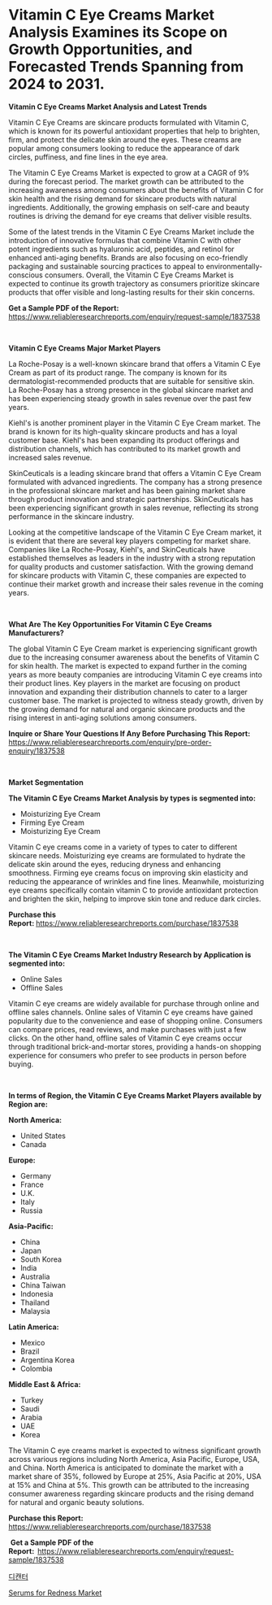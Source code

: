 <p><h1>Vitamin C Eye Creams Market Analysis Examines its Scope on Growth Opportunities, and Forecasted Trends Spanning from 2024 to 2031.</h1></p><p><strong>Vitamin C Eye Creams Market Analysis and Latest Trends</strong></p>
<p><p>Vitamin C Eye Creams are skincare products formulated with Vitamin C, which is known for its powerful antioxidant properties that help to brighten, firm, and protect the delicate skin around the eyes. These creams are popular among consumers looking to reduce the appearance of dark circles, puffiness, and fine lines in the eye area.</p><p>The Vitamin C Eye Creams Market is expected to grow at a CAGR of 9% during the forecast period. The market growth can be attributed to the increasing awareness among consumers about the benefits of Vitamin C for skin health and the rising demand for skincare products with natural ingredients. Additionally, the growing emphasis on self-care and beauty routines is driving the demand for eye creams that deliver visible results.</p><p>Some of the latest trends in the Vitamin C Eye Creams Market include the introduction of innovative formulas that combine Vitamin C with other potent ingredients such as hyaluronic acid, peptides, and retinol for enhanced anti-aging benefits. Brands are also focusing on eco-friendly packaging and sustainable sourcing practices to appeal to environmentally-conscious consumers. Overall, the Vitamin C Eye Creams Market is expected to continue its growth trajectory as consumers prioritize skincare products that offer visible and long-lasting results for their skin concerns.</p></p>
<p><strong>Get a Sample PDF of the Report:&nbsp;</strong> <a href="https://www.reliableresearchreports.com/enquiry/request-sample/1837538">https://www.reliableresearchreports.com/enquiry/request-sample/1837538</a></p>
<p>&nbsp;</p>
<p><strong>Vitamin C Eye Creams Major Market Players</strong></p>
<p><p>La Roche-Posay is a well-known skincare brand that offers a Vitamin C Eye Cream as part of its product range. The company is known for its dermatologist-recommended products that are suitable for sensitive skin. La Roche-Posay has a strong presence in the global skincare market and has been experiencing steady growth in sales revenue over the past few years.</p><p>Kiehl's is another prominent player in the Vitamin C Eye Cream market. The brand is known for its high-quality skincare products and has a loyal customer base. Kiehl's has been expanding its product offerings and distribution channels, which has contributed to its market growth and increased sales revenue.</p><p>SkinCeuticals is a leading skincare brand that offers a Vitamin C Eye Cream formulated with advanced ingredients. The company has a strong presence in the professional skincare market and has been gaining market share through product innovation and strategic partnerships. SkinCeuticals has been experiencing significant growth in sales revenue, reflecting its strong performance in the skincare industry.</p><p>Looking at the competitive landscape of the Vitamin C Eye Cream market, it is evident that there are several key players competing for market share. Companies like La Roche-Posay, Kiehl's, and SkinCeuticals have established themselves as leaders in the industry with a strong reputation for quality products and customer satisfaction. With the growing demand for skincare products with Vitamin C, these companies are expected to continue their market growth and increase their sales revenue in the coming years.</p></p>
<p>&nbsp;</p>
<p><strong>What Are The Key Opportunities For Vitamin C Eye Creams Manufacturers?</strong></p>
<p><p>The global Vitamin C Eye Cream market is experiencing significant growth due to the increasing consumer awareness about the benefits of Vitamin C for skin health. The market is expected to expand further in the coming years as more beauty companies are introducing Vitamin C eye creams into their product lines. Key players in the market are focusing on product innovation and expanding their distribution channels to cater to a larger customer base. The market is projected to witness steady growth, driven by the growing demand for natural and organic skincare products and the rising interest in anti-aging solutions among consumers.</p></p>
<p><strong>Inquire or Share Your Questions If Any Before Purchasing This Report:</strong> <a href="https://www.reliableresearchreports.com/enquiry/pre-order-enquiry/1837538">https://www.reliableresearchreports.com/enquiry/pre-order-enquiry/1837538</a></p>
<p>&nbsp;</p>
<p><strong>Market Segmentation</strong></p>
<p><strong>The Vitamin C Eye Creams Market Analysis by types is segmented into:</strong></p>
<p><ul><li>Moisturizing Eye Cream</li><li>Firming Eye Cream</li><li>Moisturizing Eye Cream</li></ul></p>
<p><p>Vitamin C eye creams come in a variety of types to cater to different skincare needs. Moisturizing eye creams are formulated to hydrate the delicate skin around the eyes, reducing dryness and enhancing smoothness. Firming eye creams focus on improving skin elasticity and reducing the appearance of wrinkles and fine lines. Meanwhile, moisturizing eye creams specifically contain vitamin C to provide antioxidant protection and brighten the skin, helping to improve skin tone and reduce dark circles.</p></p>
<p><strong>Purchase this Report:&nbsp;</strong><a href="https://www.reliableresearchreports.com/purchase/1837538">https://www.reliableresearchreports.com/purchase/1837538</a></p>
<p>&nbsp;</p>
<p><strong>The Vitamin C Eye Creams Market Industry Research by Application is segmented into:</strong></p>
<p><ul><li>Online Sales</li><li>Offline Sales</li></ul></p>
<p><p>Vitamin C eye creams are widely available for purchase through online and offline sales channels. Online sales of Vitamin C eye creams have gained popularity due to the convenience and ease of shopping online. Consumers can compare prices, read reviews, and make purchases with just a few clicks. On the other hand, offline sales of Vitamin C eye creams occur through traditional brick-and-mortar stores, providing a hands-on shopping experience for consumers who prefer to see products in person before buying.</p></p>
<p>&nbsp;</p>
<p><strong>In terms of Region, the Vitamin C Eye Creams Market Players available by Region are:</strong></p>
<p>
    <p> <strong> North America: </strong>
        <ul>
            <li>United States</li>
            <li>Canada</li>
        </ul>
        </p> 
    <p> <strong> Europe: </strong>
        <ul>
            <li>Germany</li>
            <li>France</li>
            <li>U.K.</li>
            <li>Italy</li>
            <li>Russia</li>
        </ul>
        </p> 
    <p> <strong> Asia-Pacific: </strong>
        <ul>
            <li>China</li>
            <li>Japan</li>
            <li>South Korea</li>
            <li>India</li>
            <li>Australia</li>
            <li>China Taiwan</li>
            <li>Indonesia</li>
            <li>Thailand</li>
            <li>Malaysia</li>
        </ul>
        </p> 
    <p> <strong> Latin America: </strong>
        <ul>
            <li>Mexico</li>
            <li>Brazil</li>
            <li>Argentina Korea</li>
            <li>Colombia</li>
        </ul>
        </p> 
    <p> <strong> Middle East & Africa: </strong>
        <ul>
            <li>Turkey</li>
            <li>Saudi</li>
            <li>Arabia</li>
            <li>UAE</li>
            <li>Korea</li>
        </ul>
    </p>
    </p>
<p><p>The Vitamin C eye creams market is expected to witness significant growth across various regions including North America, Asia Pacific, Europe, USA, and China. North America is anticipated to dominate the market with a market share of 35%, followed by Europe at 25%, Asia Pacific at 20%, USA at 15% and China at 5%. This growth can be attributed to the increasing consumer awareness regarding skincare products and the rising demand for natural and organic beauty solutions.</p></p>
<p><strong>Purchase this Report: </strong><a href="https://www.reliableresearchreports.com/purchase/1837538">https://www.reliableresearchreports.com/purchase/1837538</a></p>
<p>&nbsp;<strong>Get a Sample PDF of the Report:&nbsp;&nbsp;</strong><a href="https://www.reliableresearchreports.com/enquiry/request-sample/1837538">https://www.reliableresearchreports.com/enquiry/request-sample/1837538</a></p>
<p><strong></strong></p>
<p><p><a href="https://github.com/rsg307664904/Market-Research-Report-List-1/blob/main/91879705465.md">디캔터</a></p><p><a href="https://github.com/AKSHATREPORTPRIME/Market-Research-Report-List-3/blob/main/serums-for-redness-market.md">Serums for Redness Market</a></p></p>